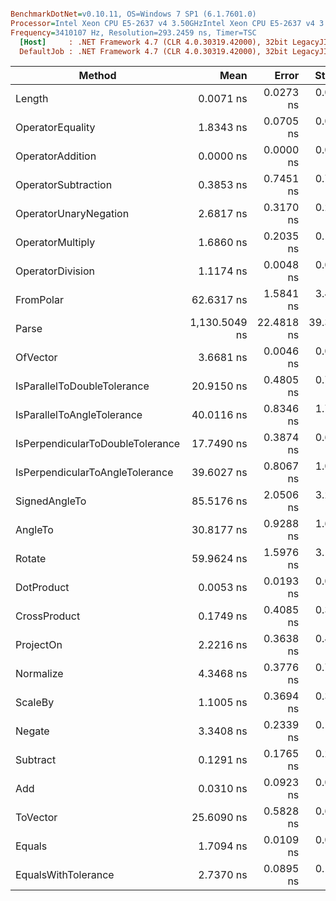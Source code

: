 ``` ini

BenchmarkDotNet=v0.10.11, OS=Windows 7 SP1 (6.1.7601.0)
Processor=Intel Xeon CPU E5-2637 v4 3.50GHzIntel Xeon CPU E5-2637 v4 3.50GHz, ProcessorCount=16
Frequency=3410107 Hz, Resolution=293.2459 ns, Timer=TSC
  [Host]     : .NET Framework 4.7 (CLR 4.0.30319.42000), 32bit LegacyJIT-v4.7.2117.0
  DefaultJob : .NET Framework 4.7 (CLR 4.0.30319.42000), 32bit LegacyJIT-v4.7.2117.0


```
|                           Method |          Mean |      Error |     StdDev |        Median |  Gen 0 | Allocated |
|--------------------------------- |--------------:|-----------:|-----------:|--------------:|-------:|----------:|
|                           Length |     0.0071 ns |  0.0273 ns |  0.0325 ns |     0.0000 ns |      - |       0 B |
|                 OperatorEquality |     1.8343 ns |  0.0705 ns |  0.0866 ns |     1.7914 ns |      - |       0 B |
|                 OperatorAddition |     0.0000 ns |  0.0000 ns |  0.0000 ns |     0.0000 ns |      - |       0 B |
|              OperatorSubtraction |     0.3853 ns |  0.7451 ns |  0.7318 ns |     0.0388 ns |      - |       0 B |
|            OperatorUnaryNegation |     2.6817 ns |  0.3170 ns |  0.2965 ns |     2.5649 ns |      - |       0 B |
|                 OperatorMultiply |     1.6860 ns |  0.2035 ns |  0.1700 ns |     1.6790 ns |      - |       0 B |
|                 OperatorDivision |     1.1174 ns |  0.0048 ns |  0.0040 ns |     1.1156 ns |      - |       0 B |
|                        FromPolar |    62.6317 ns |  1.5841 ns |  3.4099 ns |    62.5096 ns |      - |       0 B |
|                            Parse | 1,130.5049 ns | 22.4818 ns | 39.3751 ns | 1,119.7084 ns | 0.0725 |     384 B |
|                         OfVector |     3.6681 ns |  0.0046 ns |  0.0038 ns |     3.6686 ns |      - |       0 B |
|      IsParallelToDoubleTolerance |    20.9150 ns |  0.4805 ns |  0.7481 ns |    20.9280 ns |      - |       0 B |
|       IsParallelToAngleTolerance |    40.0116 ns |  0.8346 ns |  1.7785 ns |    40.0119 ns |      - |       0 B |
| IsPerpendicularToDoubleTolerance |    17.7490 ns |  0.3874 ns |  0.6786 ns |    17.2174 ns |      - |       0 B |
|  IsPerpendicularToAngleTolerance |    39.6027 ns |  0.8067 ns |  1.0770 ns |    38.7673 ns |      - |       0 B |
|                    SignedAngleTo |    85.5176 ns |  2.0506 ns |  3.2524 ns |    82.8495 ns |      - |       0 B |
|                          AngleTo |    30.8177 ns |  0.9288 ns |  1.6510 ns |    31.5175 ns |      - |       0 B |
|                           Rotate |    59.9624 ns |  1.5976 ns |  3.1161 ns |    60.6947 ns |      - |       0 B |
|                       DotProduct |     0.0053 ns |  0.0193 ns |  0.0311 ns |     0.0000 ns |      - |       0 B |
|                     CrossProduct |     0.1749 ns |  0.4085 ns |  0.3621 ns |     0.0000 ns |      - |       0 B |
|                        ProjectOn |     2.2216 ns |  0.3638 ns |  0.4331 ns |     2.2910 ns |      - |       0 B |
|                        Normalize |     4.3468 ns |  0.3776 ns |  0.7964 ns |     4.3522 ns |      - |       0 B |
|                          ScaleBy |     1.1005 ns |  0.3694 ns |  0.3275 ns |     0.9396 ns |      - |       0 B |
|                           Negate |     3.3408 ns |  0.2339 ns |  0.1691 ns |     3.3207 ns |      - |       0 B |
|                         Subtract |     0.1291 ns |  0.1765 ns |  0.2232 ns |     0.0000 ns |      - |       0 B |
|                              Add |     0.0310 ns |  0.0923 ns |  0.0863 ns |     0.0000 ns |      - |       0 B |
|                         ToVector |    25.6090 ns |  0.5828 ns |  0.6236 ns |    25.5752 ns | 0.0152 |      80 B |
|                           Equals |     1.7094 ns |  0.0109 ns |  0.0085 ns |     1.7067 ns |      - |       0 B |
|              EqualsWithTolerance |     2.7370 ns |  0.0895 ns |  0.1745 ns |     2.8127 ns |      - |       0 B |
